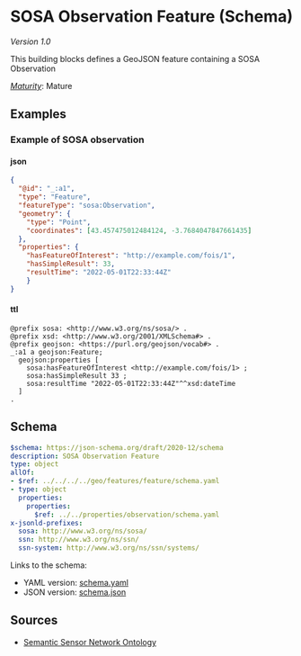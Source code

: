 # SOSA Observation Feature (Schema)

*Version 1.0*

This building blocks defines a GeoJSON feature containing a SOSA Observation

[*Maturity*](https://github.com/cportele/ogcapi-building-blocks#building-block-maturity): Mature

## Examples

### Example of SOSA observation
#### json
```json
{ 
  "@id": "_:a1",
  "type": "Feature",
  "featureType": "sosa:Observation",
  "geometry": {
    "type": "Point",
    "coordinates": [43.457475012484124, -3.7684047847661435]
  },
  "properties": {
    "hasFeatureOfInterest": "http://example.com/fois/1",
    "hasSimpleResult": 33,
    "resultTime": "2022-05-01T22:33:44Z"
    }
}
```

#### ttl
```ttl
@prefix sosa: <http://www.w3.org/ns/sosa/> .
@prefix xsd: <http://www.w3.org/2001/XMLSchema#> .
@prefix geojson: <https://purl.org/geojson/vocab#> .
_:a1 a geojson:Feature;
  geojson:properties [
    sosa:hasFeatureOfInterest <http://example.com/fois/1> ;
    sosa:hasSimpleResult 33 ;
    sosa:resultTime "2022-05-01T22:33:44Z"^^xsd:dateTime
  ]
.
```

## Schema

```yaml
$schema: https://json-schema.org/draft/2020-12/schema
description: SOSA Observation Feature
type: object
allOf:
- $ref: ../../../../geo/features/feature/schema.yaml
- type: object
  properties:
    properties:
      $ref: ../../properties/observation/schema.yaml
x-jsonld-prefixes:
  sosa: http://www.w3.org/ns/sosa/
  ssn: http://www.w3.org/ns/ssn/
  ssn-system: http://www.w3.org/ns/ssn/systems/

```

Links to the schema:

* YAML version: [schema.yaml](https://opengeospatial.github.io/bblocks/annotated-schemas/unstable/sosa/features/observation/schema.json)
* JSON version: [schema.json](https://opengeospatial.github.io/bblocks/annotated-schemas/unstable/sosa/features/observation/schema.yaml)

## Sources

* [Semantic Sensor Network Ontology](https://www.w3.org/TR/vocab-ssn/)
